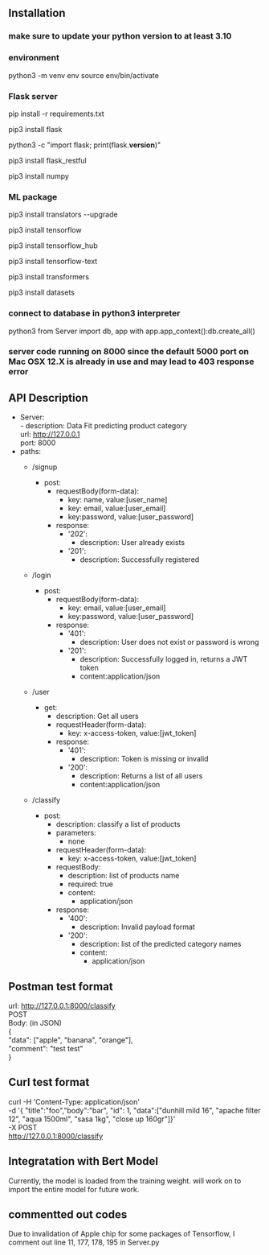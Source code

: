 ## Installation
### make sure to update your python version to at least 3.10

### environment
python3 -m venv env
source env/bin/activate

### Flask server
pip install -r requirements.txt

pip3 install flask

python3 -c "import flask; print(flask.__version__)"

pip3 install flask_restful

pip3 install numpy

### ML package
pip3 install translators --upgrade

pip3 install tensorflow

pip3 install tensorflow_hub

pip3 install tensorflow-text

pip3 install transformers

pip3 install datasets

### connect to database in python3 interpreter
python3
from Server import db, app
with app.app_context():db.create_all()



### server code running on 8000 since the default 5000 port on Mac OSX 12.X is already in use and may lead to 403 response error

## API Description
- Server:  
      - description: Data Fit predicting product category  
      url: http://127.0.0.1  
      port: 8000
- paths:
    - /signup
        - post:
            - requestBody(form-data):
               - key: name, value:[user_name]
               - key: email, value:[user_email]
               - key:password, value:[user_password]
            - response:
               - '202':
                   - description: User already exists
               - '201':
                   - description: Successfully registered
    - /login
        - post:
            - requestBody(form-data):
               - key: email, value:[user_email]
               - key:password, value:[user_password]
            - response:
               - '401':
                   - description: User does not exist or password is wrong
               - '201':
                   - description: Successfully logged in, returns a JWT token
                   - content:application/json
     - /user  
        - get:  
            - description: Get all users 
            - requestHeader(form-data):  
                - key: x-access-token, value:[jwt_token]
            - response:
               - '401':
                   - description: Token is missing or invalid
               - '200':
                   - description: Returns a list of all users
                   - content:application/json

     - /classify  
        - post:  
            - description: classify a list of products  
            - parameters:  
                - none
            - requestHeader(form-data):  
                - key: x-access-token, value:[jwt_token] 
            - requestBody:  
                - description: list of products name  
                - required: true  
                - content:  
                    - application/json  
            - response:  
                - '400':  
                    - description: Invalid payload format  
                - '200':
                    - description: list of the predicted category names
                    - content:
                        -  application/json  

## Postman test format
url: http://127.0.0.1:8000/classify  
POST  
Body: (in JSON)  
{  
  "data": ["apple", "banana", "orange"],  
  "comment": "test test"  
}

## Curl test format
curl -H 'Content-Type: application/json' \
    -d '{ "title":"foo","body":"bar", "id": 1, "data":["dunhill mild 16", "apache filter 12", "aqua 1500ml", "sasa 1kg", "close up 160gr"]}' \
    -X POST \
    http://127.0.0.1:8000/classify


## Integratation with Bert Model
Currently, the model is loaded from the training weight. will work on to import the entire model for future work. 

## commentted out codes
Due to invalidation of Apple chip for some packages of Tensorflow, I comment out line 11, 177, 178, 195 in Server.py


